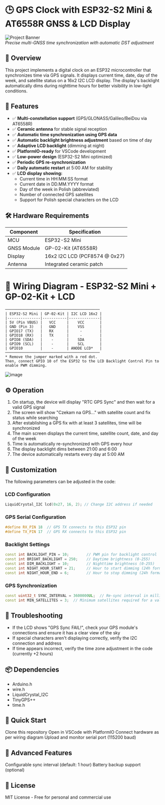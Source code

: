 # 🕒 GPS Clock with ESP32-S2 Mini & AT6558R GNSS & LCD Display

![Project Banner](https://via.placeholder.com/800x300?text=ESP32-S2+Mini+GPS+Clock)  
*Precise multi-GNSS time synchronization with automatic DST adjustment*

## 👀 Overview
This project implements a digital clock on an ESP32 microcontroller that synchronizes time via GPS signals. It displays current time, date, day of the week, and satellite status on a 16x2 I2C LCD display. The display's backlight automatically dims during nighttime hours for better visibility in low-light conditions.

## 📌 Features
- ✅ **Multi-constellation support** (GPS/GLONASS/Galileo/BeiDou via AT6558R)
- ✅ **Ceramic antenna** for stable signal reception
- ✅ **Automatic time synchronization using GPS data**
- ✅ **Automatic backlight brightness adjustment** based on time of day
- ✅ **Adaptive LCD backlight** (dimming at night)
- ✅ **PlatformIO-ready** for VSCode development
- ✅ **Low-power design** (ESP32-S2 Mini optimized)
- ✅ **Periodic GPS re-synchronization**
- ✅ **Daily automatic restart** at 5:00 AM for stability
- ✅ **LCD display showing:**
  - Current time in HH:MM:SS format
  - Current date in DD.MM.YYYY format
  - Day of the week in Polish (abbreviated)
  - Number of connected GPS satellites
  - Support for Polish special characters on the LCD

## 🛠 Hardware Requirements
| Component | Specification |
|-----------|---------------|
| MCU | ESP32-S2 Mini |
| GNSS Module | GP-02-Kit (AT6558R) |
| Display | 16x2 I2C LCD (PCF8574 @ 0x27) |
| Antenna | Integrated ceramic patch |

# 🔌 Wiring Diagram - ESP32-S2 Mini + GP-02-Kit + LCD
```plaintext
───────────────────────────────────────────
| ESP32-S2 Mini | GP-02-Kit | I2C LCD 16x2 |
|---------------|-----------|--------------|
| 5V (Pin VBUS) |   VCC     |    VCC       |
| GND (Pin 3)   |   GND     |    VSS       |
| GPIO17 (TX)   |   RX      |     -        |
| GPIO18 (RX)   |   TX      |     -        |
| GPIO8 (SDA)   |    -      |    SDA       |
| GPIO9 (SCL)   |    -      |    SCL       |
| GPIO10        |    -      | ANODE LCD*   |
───────────────────────────────────────────
* Remove the jumper marked with a red dot.
Then, connect GPIO 10 of the ESP32 to the LCD Backlight Control Pin to enable PWM dimming.
```
![image](https://github.com/user-attachments/assets/3fb7b169-b397-40a9-9b90-3bbae7ca0044)


## ⚙️ Operation
1. On startup, the device will display "RTC GPS Sync" and then wait for a valid GPS signal
2. The screen will show "Czekam na GPS..." with satellite count and fix status while searching
3. After establishing a GPS fix with at least 3 satellites, time will be synchronized
4. The main screen displays the current time, satellite count, date, and day of the week
5. Time is automatically re-synchronized with GPS every hour
6. The display backlight dims between 21:00 and 6:00
7. The device automatically restarts every day at 5:00 AM

## 🎨 Customization
The following parameters can be adjusted in the code:

### LCD Configuration
```cpp
LiquidCrystal_I2C lcd(0x27, 16, 2); // Change I2C address if needed
```

### GPS Serial Configuration
```cpp
#define RX_PIN 18  // GPS TX connects to this ESP32 pin
#define TX_PIN 17  // GPS RX connects to this ESP32 pin
```

### Backlight Settings
```cpp
const int BACKLIGHT_PIN = 10;        // PWM pin for backlight control
const int BRIGHT_BACKLIGHT = 250;    // Daytime brightness (0-255)
const int DIM_BACKLIGHT = 10;        // Nighttime brightness (0-255)
const int NIGHT_HOUR_START = 21;     // Hour to start dimming (24h format)
const int NIGHT_HOUR_END = 6;        // Hour to stop dimming (24h format)
```

### GPS Synchronization
```cpp
const uint32_t SYNC_INTERVAL = 3600000UL;  // Re-sync interval in milliseconds (1 hour)
const int MIN_SATELLITES = 3;  // Minimum satellites required for a valid fix
```

## 🐛 Troubleshooting
- If the LCD shows "GPS Sync FAIL!", check your GPS module's connections and ensure it has a clear view of the sky
- If special characters aren't displaying correctly, verify the I2C connection and address
- If time appears incorrect, verify the time zone adjustment in the code (currently +2 hours)

## 📦 Dependencies
- Arduino.h
- wire.h
- LiquidCrystal_I2C
- TinyGPS++
- time.h

## 🚀 Quick Start
Clone this repository
Open in VSCode with PlatformIO
Connect hardware as per wiring diagram
Upload and monitor serial port (115200 baud)

## 🌟 Advanced Features
Configurable sync interval (default: 1 hour)
Battery backup support (optional)

## 📜 License
MIT License - Free for personal and commercial use
